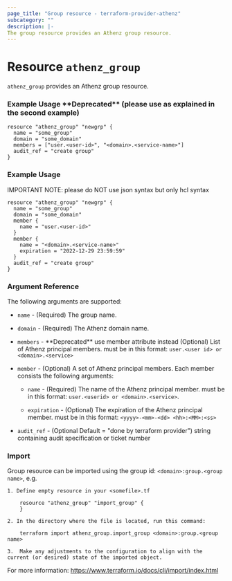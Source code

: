 ```yaml
---
page_title: "Group resource - terraform-provider-athenz"
subcategory: ""
description: |-
The group resource provides an Athenz group resource.
---
```


# Resource `athenz_group`

`athenz_group` provides an Athenz group resource.

### Example Usage \*\*Deprecated** (please use as explained in the second example)

```hcl
resource "athenz_group" "newgrp" {
  name = "some_group"
  domain = "some_domain"
  members = ["user.<user-id>", "<domain>.<service-name>"]
  audit_ref = "create group"
}
```

### Example Usage

IMPORTANT NOTE: please do NOT use json syntax but only hcl syntax

```hcl
resource "athenz_group" "newgrp" {
  name = "some_group"
  domain = "some_domain"
  member {
    name = "user.<user-id>"
  }
  member {
    name = "<domain>.<service-name>"
    expiration = "2022-12-29 23:59:59"
  }
  audit_ref = "create group"
}
```

### Argument Reference

The following arguments are supported:

- `name` - (Required) The group name.


- `domain` - (Required) The Athenz domain name.


- `members` - \*\*Deprecated** use member attribute instead (Optional) List of Athenz principal members. must be in this format: `user.<user id> or <domain>.<service>`

- `member` - (Optional) A set of Athenz principal members. Each member consists the following arguments:

    - `name` - (Required) The name of the Athenz principal member. must be in this format: `user.<userid> or <domain>.<service>`.

    - `expiration` - (Optional) The expiration of the Athenz principal member. must be in this format: `<yyyy>-<mm>-<dd> <hh>:<MM>:<ss>`

- `audit_ref` - (Optional Default = "done by terraform provider")  string containing audit specification or ticket number


### Import
Group resource can be imported using the group id: `<domain>:group.<group name>`, e.g.

```hcl
1. Define empty resource in your <somefile>.tf

    resource "athenz_group" "import_group" {
    }

2. In the directory where the file is located, run this command:
        
    terraform import athenz_group.import_group <domain>:group.<group name> 

3.  Make any adjustments to the configuration to align with the current (or desired) state of the imported object.
```
For more information: https://www.terraform.io/docs/cli/import/index.html